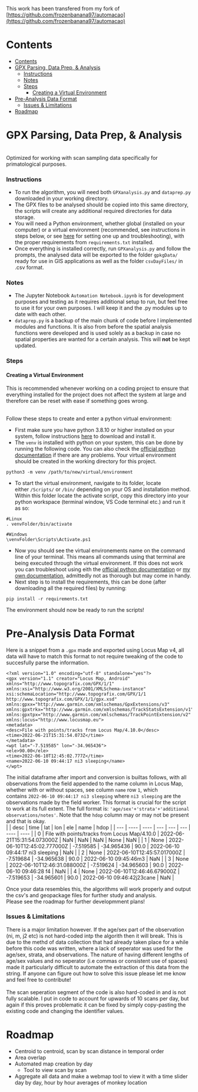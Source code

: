 This work has been transfered from my fork of [https://github.com/frozenbanana97/automacao](https://github.com/frozenbanana97/automacao)
<br>
# Contents

- [Contents](#contents)
- [GPX Parsing, Data Prep, & Analysis](#gpx-parsing-data-prep--analysis)
    - [Instructions](#instructions)
    - [Notes](#notes)
    - [Steps](#steps)
      - [Creating a Virtual Environment](#creating-a-virtual-environment)
- [Pre-Analysis Data Format](#pre-analysis-data-format)
    - [Issues & Limitations](#issues--limitations)
- [Roadmap](#roadmap)

# GPX Parsing, Data Prep, & Analysis
<br>
Optimized for working with scan sampling data specifically for primatological purposes.

### Instructions

* To run the algorithm, you will need both `GPXanalysis.py` and `dataprep.py` downloaded in your working directory.
* The GPX files to be analysed should be copied into this same directory, the scripts will create any additional required directories for data storage.
* You will need a Python environment, whether global (installed on your computer) or a virtual environment (recommended, see instructions in steps below, or see [here](https://github.com/frozenbanana97/documentation) for setting one up and troubleshooting), with the proper requirements from `requirements.txt` installed.
* Once everything is installed correctly, run `GPXanalysis.py` and follow the prompts, the analysed data will be exported to the folder `gpkgData/` ready for use in GIS applications as well as the folder `csvDayFiles/` in .csv format.

### Notes

* The Jupyter Notebook `Automation Notebook.ipynb` is for development purposes and testing as it requires additional setup to run, but feel free to use it for your own purposes. I will keep it and the .py modules up to date with each other.
* `dataprep.py` is a backup of the main chunk of code before I implemented modules and functions. It is also from before the spatial analysis functions were developed and is used solely as a backup in case no spatial properties are wanted for a certain analysis. This will **not** be kept updated.

### Steps

#### Creating a Virtual Environment

This is recommended whenever working on a coding project to ensure that everything installed for the project does not affect the system at large and therefore can be reset with ease if something goes wrong.

<br>
Follow these steps to create and enter a python virtual environment:

* First make sure you have python 3.8.10 or higher installed on your system, follow instructions [here](https://www.python.org/downloads/) to download and install it.
* The `venv` is installed with python on your system, this can be done by running the following code. You can also check the [official python documentation](https://docs.python.org/3/library/venv.html) if there are any problems. Your virtual environment should be created in the working directory for this project.

```
python3 -m venv /path/to/new/virtual/environment
```

* To start the virtual environment, navigate to its folder, locate either `/Scripts/` or `/bin/` depending on your OS and installation method. Within this folder locate the activate script, copy this directory into your python workspace (terminal window, VS Code terminal etc.) and run it as so:

```
#Linux
. venvFolder/bin/activate
```

```
#Windows
\venvFolder\Scripts\Activate.ps1
```

* Now you should see the virtual environements name on the command line of your terminal. This means all commands using that terminal are being executed through the virtual environment. If this does not work you can troubleshoot using eith the [official python documentation](https://docs.python.org/3/library/venv.html) or [my own documentation](https://github.com/frozenbanana97/documentation), admittedly not as thorough but may come in handy.
* Next step is to install the requirements, this can be done (after downloading all the required files) by running:

```
pip install -r requirements.txt
```

The environment should now be ready to run the scripts!

# Pre-Analysis Data Format

Here is a snippet from a `.gpx` made and exported using Locus Map v4, all data will have to match this format to not require tweaking of the code to succesfully parse the information.
<br>
```
<?xml version="1.0" encoding="utf-8" standalone="yes"?>
<gpx version="1.1" creator="Locus Map, Android"
xmlns="http://www.topografix.com/GPX/1/1"
xmlns:xsi="http://www.w3.org/2001/XMLSchema-instance"
xsi:schemaLocation="http://www.topografix.com/GPX/1/1 http://www.topografix.com/GPX/1/1/gpx.xsd"
xmlns:gpxx="http://www.garmin.com/xmlschemas/GpxExtensions/v3"
xmlns:gpxtrkx="http://www.garmin.com/xmlschemas/TrackStatsExtension/v1"
xmlns:gpxtpx="http://www.garmin.com/xmlschemas/TrackPointExtension/v2"
xmlns:locus="http://www.locusmap.eu">
<metadata>
<desc>File with points/tracks from Locus Map/4.10.0</desc>
<time>2022-06-21T15:31:54.073Z</time>
</metadata>
<wpt lat="-7.519585" lon="-34.965436">
<ele>90.00</ele>
<time>2022-06-10T12:45:02.777Z</time>
<name>2022-06-10 09:44:17 ni3 sleeping</name>
</wpt>
```

The initial dataframe after import and conversion is builtas follows, with all observations from the field appended to the name column in Locus Map, whether with or without spaces, see column `name` row `1`, which contains `2022-06-10 09:44:17 ni3 sleeping` where `ni3 sleeping` are the observations made by the field worker. This format is crucial for the script to work at its full extent. The full format is: `'age/sex'+'strata'+'additional observations/notes'`. Note that the `hdop` column may or may not be present and that is okay.
<br>
|  | desc | time | lat | lon | ele | name | hdop |
| --- | ---- | ---- | --- | --- | --- | ---- | ---- |
| 0 | File with points/tracks from Locus Map/4.10.0 | 2022-06-21T15:31:54.073000Z | NaN | NaN | NaN | None | NaN |
| 1 | None | 2022-06-10T12:45:02.777000Z | -7.519585 | -34.965436 | 90.0 | 2022-06-10 09:44:17 ni3 sleeping | NaN |
| 2 | None | 2022-06-10T12:45:57.017000Z | -7.519684 | -34.965638 | 90.0 | 2022-06-10 09:45:46m3 | NaN |
| 3 | None | 2022-06-10T12:46:31.088000Z | -7.519624 | -34.965603 | 90.0 | 2022-06-10 09:46:28 f4 | NaN |
| 4 | None | 2022-06-10T12:46:46.679000Z | -7.519653 | -34.965601 | 90.0 | 2022-06-10 09:46:42j23cane | NaN |

Once your data resembles this, the algorithms will work properly and output the csv's and geopackage files for further study and analysis.
<br>
Please see the roadmap for further developmment plans!

### Issues & Limitations

There is a major limitation however. If the age/sex part of the observation (ni, m, j2 etc) is not hard-coded intp the algorith then it will break. This is due to the methd of data collection that had already taken place for a while before this code was written, where a lack of seperator was used for the age/sex, strata, and observations. The nature of having different lengths of age/sex values and no seperator (i.e commas or consistent use of spaces) made it particularly difficult to automate the extraction of this data from the string. If anyone can figure out how to solve this issue please let me know and feel free to contribute!
<br><br>
The scan seperation segment of the code is also hard-coded in and is not fully scalable. I put in code to account for upwards of 10 scans per day, but again if this proves problematic it can be fixed by simply copy-pasting the existing code and changing the identifier values.

# Roadmap

* Centroid to centroid, scan by scan distance in temporal order
* Area overlap
* Automated map creation by day
    * Tool to view scan by scan
* Aggregate all data and make a webmap tool to view it with a time slider day by day, hour by hour averages of monkey location